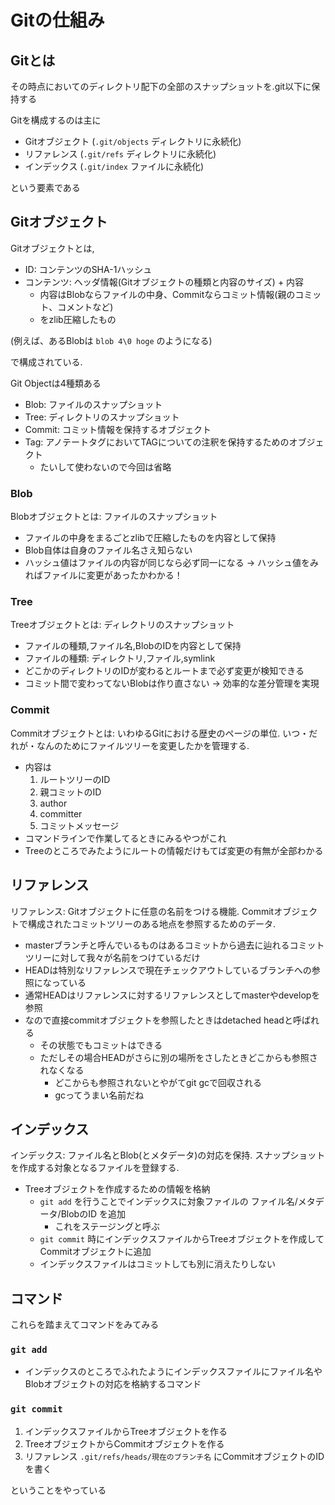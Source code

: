 # Gitの仕組み

## Gitとは

その時点においてのディレクトリ配下の全部のスナップショットを.git以下に保持する

Gitを構成するのは主に

- Gitオブジェクト (`.git/objects` ディレクトリに永続化)
- リファレンス (`.git/refs` ディレクトリに永続化)
- インデックス (`.git/index` ファイルに永続化)

という要素である

## Gitオブジェクト

Gitオブジェクトとは,

- ID: コンテンツのSHA-1ハッシュ
- コンテンツ: ヘッダ情報(Gitオブジェクトの種類と内容のサイズ) + 内容
    - 内容はBlobならファイルの中身、Commitならコミット情報(親のコミット、コメントなど)
    - をzlib圧縮したもの

(例えば、あるBlobは `blob 4\0 hoge` のようになる)

で構成されている.

Git Objectは4種類ある

- Blob: ファイルのスナップショット
- Tree: ディレクトリのスナップショット
- Commit: コミット情報を保持するオブジェクト
- Tag: アノテートタグにおいてTAGについての注釈を保持するためのオブジェクト
    - たいして使わないので今回は省略

### Blob

Blobオブジェクトとは: ファイルのスナップショット

- ファイルの中身をまるごとzlibで圧縮したものを内容として保持
- Blob自体は自身のファイル名さえ知らない
- ハッシュ値はファイルの内容が同じなら必ず同一になる -> ハッシュ値をみればファイルに変更があったかわかる！

### Tree

Treeオブジェクトとは: ディレクトリのスナップショット

- ファイルの種類,ファイル名,BlobのIDを内容として保持
- ファイルの種類: ディレクトリ,ファイル,symlink
- どこかのディレクトリのIDが変わるとルートまで必ず変更が検知できる
- コミット間で変わってないBlobは作り直さない -> 効率的な差分管理を実現

### Commit

Commitオブジェクトとは: いわゆるGitにおける歴史のページの単位. いつ・だれが・なんのためにファイルツリーを変更したかを管理する.

- 内容は
    1. ルートツリーのID
    2. 親コミットのID
    3. author
    4. committer
    5. コミットメッセージ
- コマンドラインで作業してるときにみるやつがこれ
- Treeのところでみたようにルートの情報だけもてば変更の有無が全部わかる

## リファレンス

リファレンス: Gitオブジェクトに任意の名前をつける機能. Commitオブジェクトで構成されたコミットツリーのある地点を参照するためのデータ.

- masterブランチと呼んでいるものはあるコミットから過去に辿れるコミットツリーに対して我々が名前をつけているだけ
- HEADは特別なリファレンスで現在チェックアウトしているブランチへの参照になっている
- 通常HEADはリファレンスに対するリファレンスとしてmasterやdevelopを参照
- なので直接commitオブジェクトを参照したときはdetached headと呼ばれる
    - その状態でもコミットはできる
    - ただしその場合HEADがさらに別の場所をさしたときどこからも参照されなくなる
        - どこからも参照されないとやがてgit gcで回収される
        - gcってうまい名前だね

## インデックス

インデックス: ファイル名とBlob(とメタデータ)の対応を保持. スナップショットを作成する対象となるファイルを登録する.

- Treeオブジェクトを作成するための情報を格納
    - `git add` を行うことでインデックスに対象ファイルの ファイル名/メタデータ/BlobのID を追加
        - これをステージングと呼ぶ
    - `git commit` 時にインデックスファイルからTreeオブジェクトを作成してCommitオブジェクトに追加
    - インデックスファイルはコミットしても別に消えたりしない

## コマンド

これらを踏まえてコマンドをみてみる

### `git add`

- インデックスのところでふれたようにインデックスファイルにファイル名やBlobオブジェクトの対応を格納するコマンド

### `git commit`

1. インデックスファイルからTreeオブジェクトを作る
2. TreeオブジェクトからCommitオブジェクトを作る
3. リファレンス `.git/refs/heads/現在のブランチ名` にCommitオブジェクトのIDを書く

ということをやっている
